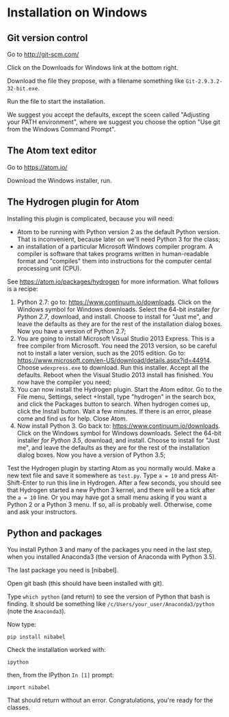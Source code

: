 # Installation on Windows

## Git version control

Go to <http://git-scm.com/>

Click on the Downloads for Windows link at the bottom right.

Download the file they propose, with a filename something like
`Git-2.9.3.2-32-bit.exe`.

Run the file to start the installation.

We suggest you accept the defaults, except the sceen called "Adjusting your
PATH environment", where we suggest you choose the option "Use git from the
Windows Command Prompt".

## The Atom text editor

Go to <https://atom.io/>

Download the Windows installer, run.

## The Hydrogen plugin for Atom

Installing this plugin is complicated, because you will need:

- Atom to be running with Python version 2 as the default Python version.
  That is inconvenient, because later on we'll need Python 3 for the class;
- an installation of a particular Microsoft Windows compiler program. A
  compiler is software that takes programs written in human-readable format
  and "compiles" them into instructions for the computer cental processing
  unit (CPU).

See <https://atom.io/packages/hydrogen> for more information.  What follows is a
recipe:

1. Python 2.7: go to: <https://www.continuum.io/downloads>.  Click on the
   Windows symbol for Windows downloads.  Select the 64-bit installer *for
   Python 2.7*, download, and install.  Choose to install for "Just me", and
   leave the defaults as they are for the rest of the installation dialog
   boxes.  Now you have a version of Python 2.7;
2. You are going to install Microsoft Visual Studio 2013 Express.  This is a
   free compiler from Microsoft.  You need the 2013 version, so be careful not
   to install a later version, such as the 2015 edition. Go to:
   <https://www.microsoft.com/en-US/download/details.aspx?id=44914>. Choose
   `wdexpress.exe` to download.  Run this installer.  Accept all the
   defaults.  Reboot when the Visual Studio 2013 install has finished.  You
   now have the compiler you need;
3. You can now install the Hydrogen plugin.  Start the Atom editor.  Go to the
   File menu, Settings, select +Install, type "hydrogen" in the search box,
   and click the Packages button to search.  When hydrogen comes up, click the
   Install button.  Wait a few minutes.  If there is an error, please come and
   find us for help.  Close Atom.
4. Now install Python 3. Go back to: <https://www.continuum.io/downloads>.
   Click on the Windows symbol for Windows downloads.  Select the 64-bit
   installer *for Python 3.5*, download, and install.  Choose to install for
   "Just me", and leave the defaults as they are for the rest of the
   installation dialog boxes.  Now you have a version of Python 3.5;

Test the Hydrogen plugin by starting Atom as you normally would. Make a new
text file and save it somewhere as `test.py`.  Type `a = 10` and press
Alt-Shift-Enter to run this line in Hydrogen.  After a few seconds, you should
see that Hydrogen started a new Python 3 kernel, and there will be a tick
after the `a = 10` line.  Or you may have got a small menu asking if you
want a Python 2 or a Python 3 menu.  If so, all is probably well.  Otherwise,
come and ask your instructors.

## Python and packages

You install Python 3 and many of the packages you need in the last step, when
you installed Anaconda3 (the version of Anaconda with Python 3.5).

The last package you need is [nibabel].

Open git bash (this should have been installed with git).

Type `which python` (and return) to see the version of Python that bash is
finding.  It should be something like `/c/Users/your_user/Anaconda3/python`
(note the `Anaconda3`).

Now type:

```
pip install nibabel
```

Check the installation worked with:

```
ipython
```

then, from the IPython `In [1]` prompt:

```
import nibabel
```

That should return without an error.  Congratulations, you're ready for the
classes.
